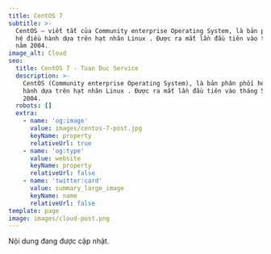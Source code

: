 ```yaml
---
title: CentOS 7
subtitle: >-
  CentOS – viết tắt của Community enterprise Operating System, là bản phân phối
  hệ điều hành dựa trên hạt nhân Linux . Được ra mắt lần đầu tiên vào tháng 5
  năm 2004.
image_alt: Cloud
seo:
  title: CentOS 7 - Tuan Duc Service
  description: >-
    CentOS (Community enterprise Operating System), là bản phân phối hệ điều
    hành dựa trên hạt nhân Linux . Được ra mắt lần đầu tiên vào tháng 5 năm
    2004.
  robots: []
  extra:
    - name: 'og:image'
      value: images/centos-7-post.jpg
      keyName: property
      relativeUrl: true
    - name: 'og:type'
      value: website
      keyName: property
      relativeUrl: false
    - name: 'twitter:card'
      value: summary_large_image
      keyName: name
      relativeUrl: false
template: page
image: images/cloud-post.png
---
```

Nội dung đang được cập nhật.
